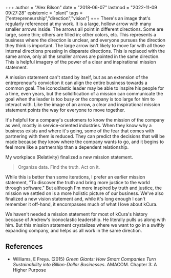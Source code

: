 +++
author = "Alex Bilson"
date = "2018-06-07"
lastmod = "2022-11-09 09:27:28"
epistemic = "plant"
tags = ["entrepreneurship","direction","vision"]
+++
There's an image that's regularly referenced at my work. It is a large, hollow arrow with many smaller arrows inside. The arrows all point in different directions. Some are large, some thin; others are filled in; other colors, etc. This represents a business where the direction is unclear, and everyone pursues the direction they think is important. The large arrow isn't likely to move far with all those internal directions pressing in disparate directions. This is replaced with the same arrow, only all the smaller arrows are pointed in the same direction. This is helpful imagery of the power of a clear and inspirational mission statement.

A mission statement can't stand by itself, but as an extension of the entrepreneur's conviction it can align the entire business towards a common goal. The iconoclastic leader may be able to inspire his people for a time, even years, but the solidification of a mission can communicate the goal when the leader is too busy or the company is too large for him to interact with. Like the image of an arrow, a clear and inspirational mission statement points the way for everyone to move together.

It's helpful for a company's customers to know the mission of the company as well, mostly in service-oriented industries. When they know why a business exists and where it's going, some of the fear that comes with partnering with them is reduced. They can predict the decisions that will be made because they know where the company wants to go, and it begins to feel more like a partnership than a dependent relationship.

My workplace (Relativity) finalized a new mission statement.

> Organize data.
> Find the truth.
> Act on it.

While this is better than some iterations, I prefer an earlier mission statement, "To discover the truth and bring more justice to the world through software." But although I'm more inspired by truth and justice, the mission we settled on is a more holistic picture of our business. We've also finalized a new vision statement and, while it's long enough I can't remember it off-hand, it encompasses much of what I love about kCura.

We haven't needed a mission statement for most of kCura's history because of Andrew's iconoclastic leadership. He literally pulls us along with him. But this mission statement crystalizes where we want to go in a swiftly expanding company, and helps us all work in the same direction.

## References

- Williams, E Freya. (2015) _Green Giants: How Smart Companies Turn Sustainability into Billion-Dollar Businesses_. AMACOM. Chapter 3: A Higher Purpose
